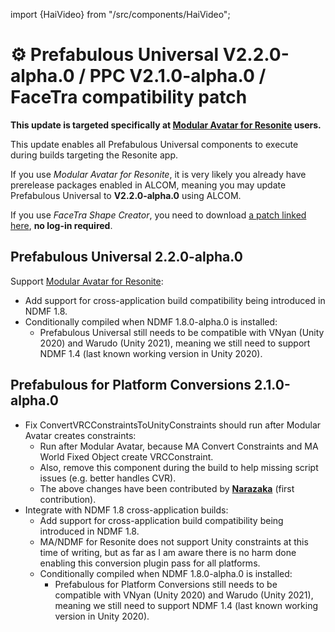 ﻿import {HaiVideo} from "/src/components/HaiVideo";

# ⚙️ Prefabulous Universal V2.2.0-alpha.0 / PPC V2.1.0-alpha.0 / FaceTra compatibility patch

**This update is targeted specifically at [Modular Avatar for Resonite](https://github.com/bdunderscore/modular-avatar-resonite) users.**

This update enables all Prefabulous Universal components to execute during builds targeting the Resonite app.

If you use *Modular Avatar for Resonite*, it is very likely you already have prerelease packages enabled in ALCOM,
meaning you may update Prefabulous Universal to **V2.2.0-alpha.0** using ALCOM.

If you use *FaceTra Shape Creator*, you need to download [a patch linked here](/docs/products/facetra-shape-creator/modular-avatar-for-resonite-patch), **no log-in required**.


## Prefabulous Universal 2.2.0-alpha.0

Support [Modular Avatar for Resonite](https://github.com/bdunderscore/modular-avatar-resonite):
- Add support for cross-application build compatibility being introduced in NDMF 1.8.
- Conditionally compiled when NDMF 1.8.0-alpha.0 is installed:
  - Prefabulous Universal still needs to be compatible with VNyan (Unity 2020) and Warudo (Unity 2021), meaning we still need to support NDMF 1.4 (last known working version in Unity 2020).

## Prefabulous for Platform Conversions 2.1.0-alpha.0

- Fix ConvertVRCConstraintsToUnityConstraints should run after Modular Avatar creates constraints:
    - Run after Modular Avatar, because MA Convert Constraints and MA World Fixed Object create VRCConstraint.
    - Also, remove this component during the build to help missing script issues (e.g. better handles CVR).
    - The above changes have been contributed by **[Narazaka](https://github.com/Narazaka)** (first contribution).
- Integrate with NDMF 1.8 cross-application builds:
    - Add support for cross-application build compatibility being introduced in NDMF 1.8.
    - MA/NDMF for Resonite does not support Unity constraints at this time of writing, but as far as I am aware there is no harm done enabling this conversion plugin pass for all platforms.
    - Conditionally compiled when NDMF 1.8.0-alpha.0 is installed:
        - Prefabulous for Platform Conversions still needs to be compatible with VNyan (Unity 2020) and Warudo (Unity 2021), meaning we still need to support NDMF 1.4 (last known working version in Unity 2020).
